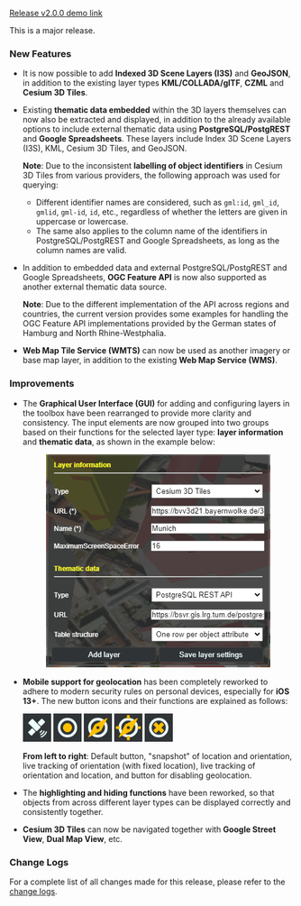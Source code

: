 [Release v2.0.0 demo link](https://www.3dcitydb.org/3dcitydb-web-map/2.0.0/3dwebclient/index.html)

This is a major release.

### New Features

* It is now possible to add **Indexed 3D Scene Layers (I3S)** and **GeoJSON**, in addition to the existing layer types **KML/COLLADA/glTF**, **CZML** and **Cesium 3D Tiles**.

* Existing **thematic data embedded** within the 3D layers themselves can now also be extracted and displayed, in addition to the already available options to include external thematic data using **PostgreSQL/PostgREST** and **Google Spreadsheets**. These layers include Index 3D Scene Layers (I3S), KML, Cesium 3D Tiles, and GeoJSON.

  **Note**: Due to the inconsistent **labelling of object identifiers** in Cesium 3D Tiles from various providers, the following approach was used for querying:
  * Different identifier names are considered, such as `gml:id`, `gml_id`, `gmlid`, `gml-id`, `id`, etc., regardless of whether the letters are given in uppercase or lowercase.
  * The same also applies to the column name of the identifiers in PostgreSQL/PostgREST and Google Spreadsheets, as long as the column names are valid.

* In addition to embedded data and external PostgreSQL/PostgREST and Google Spreadsheets, **OGC Feature API** is now also supported as another external thematic data source.

  **Note**: Due to the different implementation of the API across regions and countries, the current version provides some examples for handling the OGC Feature API implementations provided by the German states of Hamburg and North Rhine-Westphalia.

* **Web Map Tile Service (WMTS)** can now be used as another imagery or base map layer, in addition to the existing **Web Map Service (WMS)**.

### Improvements

* The **Graphical User Interface (GUI)** for adding and configuring layers in the toolbox have been rearranged to provide more clarity and consistency. The input elements are now grouped into two groups based on their functions for the selected layer type: **layer information** and **thematic data**, as shown in the example below:

  <p align="center">
    <img src="theme/img/gui_add_layer.png"/>
  </p>

* **Mobile support for geolocation** has been completely reworked to adhere to modern security rules on personal devices, especially for **iOS 13+**. The new button icons and their functions are explained as follows:

  <p align="center" style="display:inline;float:none;margin-left:auto;margin-right:auto;">
    <img src="3dwebclient/images/GPS_main.png" width="50px">
    <img src="3dwebclient/images/GPS_single.png"  width="50px">
    <img src="3dwebclient/images/GPS_on_ori.png"  width="50px">
    <img src="3dwebclient/images/GPS_on_pos_ori.png"  width="50px">
    <img src="3dwebclient/images/GPS_off.png"  width="50px">
  </p>

  **From left to right**: Default button, "snapshot" of location and orientation, live tracking of orientation (with fixed location), live tracking of orientation and location, and button for disabling geolocation.

* The **highlighting and hiding functions** have been reworked, so that objects from across different layer types can be displayed correctly and consistently together.

* **Cesium 3D Tiles** can now be navigated together with **Google Street View**, **Dual Map View**, etc.

### Change Logs

For a complete list of all changes made for this release, please refer to the [change logs](CHANGES.md).
